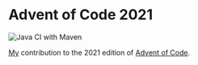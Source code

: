 # Advent of Code 2021

![Java CI with Maven](https://github.com/0hex/advent_of_code_2021/workflows/Java%20CI%20with%20Maven/badge.svg)

[My](https://github.com/0hex) contribution to the 2021 edition of [Advent of Code](https://adventofcode.com/2021/).
